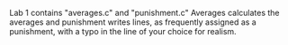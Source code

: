 Lab 1 contains "averages.c" and "punishment.c"
Averages calculates the averages and punishment writes lines, as frequently assigned as a punishment, with a typo in the line of your choice for realism.
